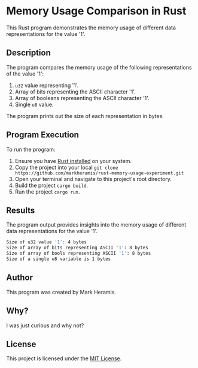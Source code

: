 # Memory Usage Comparison in Rust

This Rust program demonstrates the memory usage of different data representations for the value '1'.

## Description

The program compares the memory usage of the following representations of the value '1':

1. `u32` value representing '1'.
2. Array of bits representing the ASCII character '1'.
3. Array of booleans representing the ASCII character '1'.
4. Single `u8` value.

The program prints out the size of each representation in bytes.

## Program Execution

To run the program:

1. Ensure you have [Rust installed](https://www.rust-lang.org/tools/install) on your system.
2. Copy the project into your local `git clone https://github.com/markheramis/rust-memory-usage-experiment.git`
3. Open your terminal and navigate to this project's root directory.
4. Build the project `cargo build`.
5. Run the project `cargo run`.

## Results

The program output provides insights into the memory usage of different data representations for the value '1'.

```bash
Size of u32 value '1': 4 bytes
Size of array of bits representing ASCII '1': 8 bytes
Size of array of bools representing ASCII '1': 8 bytes
Size of a single u8 variable is 1 bytes
```
## Author

This program was created by Mark Heramis.

## Why?

I was just curious and why not?

## License

This project is licensed under the [MIT License](LICENSE).
